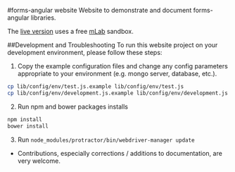 #forms-angular website
Website to demonstrate and document forms-angular libraries.

The [live version](http://www.forms-angular.org) uses a free [mLab](https://www.mlab.com/) sandbox.

##Development and Troubleshooting
To run this website project on your development environment, please follow these steps:

1. Copy the example configuration files and change any config parameters appropriate to your environment (e.g. mongo server, database, etc.).

  ```bash
  cp lib/config/env/test.js.example lib/config/env/test.js
  cp lib/config/env/development.js.example lib/config/env/development.js
  ```

2. Run npm and bower packages installs

  ```bash
  npm install
  bower install
  ```

3. Run ```node_modules/protractor/bin/webdriver-manager update```

- Contributions, especially corrections / additions to documentation, are very welcome.
